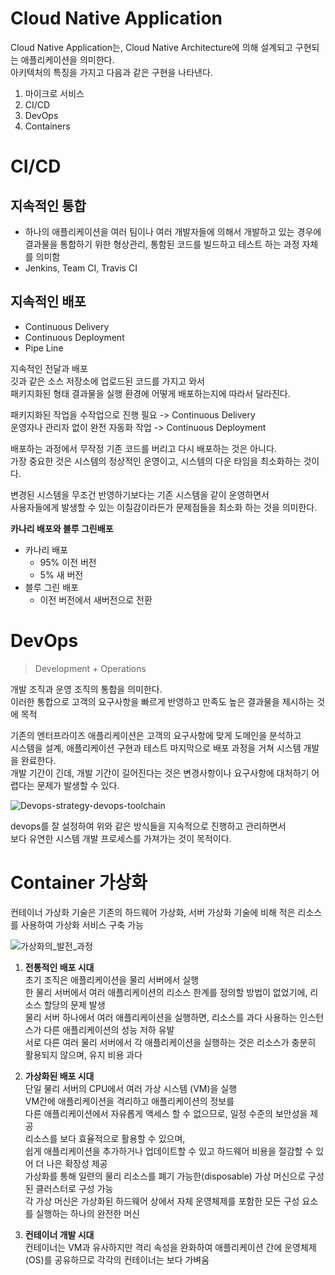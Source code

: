 Cloud Native Application
==========================

Cloud Native Application는, Cloud Native Architecture에 의해 설계되고 구현되는 애플리케이션을 의미한다.    
아키텍처의 특징을 가지고 다음과 같은 구현을 나타낸다.   

1. 마이크로 서비스 
2. CI/CD
3. DevOps
4. Containers  

# CI/CD 
## 지속적인 통합
* 하나의 애플리케이션을 여러 팀이나 여러 개발자들에 의해서 개발하고 있는 경우에    
  결과물을 통합하기 위한 형상관리, 통함된 코드를 빌드하고 테스트 하는 과정 자체를 의미함     
* Jenkins, Team CI, Travis CI 

## 지속적인 배포 
* Continuous Delivery   
* Continuous Deployment
* Pipe Line 

지속적인 전달과 배포      
깃과 같은 소스 저장소에 업로드된 코드를 가지고 와서       
패키지화된 형태 결과물을 실행 환경에 어떻게 배포하는지에 따라서 달라진다.   

패키지화된 작업을 수작업으로 진행 필요 -> Continuous Delivery     
운영자나 관리자 없이 완전 자동화 작업 -> Continuous Deployment      
      
배포하는 과정에서 무작정 기존 코드를 버리고 다시 배포하는 것은 아니다.     
가장 중요한 것은 시스템의 정상적인 운영이고, 시스템의 다운 타임을 최소화하는 것이다.    
  
변경된 시스템을 무조건 반영하기보다는 기존 시스템을 같이 운영하면서      
사용자들에게 발생할 수 있는 이질감이라든가 문제점들을 최소화 하는 것을 의미한다.    

**카나리 배포와 블루 그린배포**    
* 카나리 배포 
    * 95% 이전 버전   
    * 5% 새 버전      
* 블루 그린 배포 
    * 이전 버전에서 새버전으로 전환 

# DevOps
> Development + Operations  
 
개발 조직과 운영 조직의 통합을 의미한다.         
이러한 통합으로 고객의 요구사항을 빠르게 반영하고 만족도 높은 결과물을 제시하는 것에 목적        
    
기존의 엔터프라이즈 애플리케이션은 고객의 요구사항에 맞게 도메인을 분석하고        
시스템을 설계, 애플리케이션 구현과 테스트 마지막으로 배포 과정을 거쳐 시스템 개발을 완료한다.    
개발 기간이 긴데, 개발 기간이 길어진다는 것은 변경사항이나 요구사항에 대처하기 어렵다는 문제가 발생할 수 있다.     

![Devops-strategy-devops-toolchain](https://user-images.githubusercontent.com/50267433/137627757-4e7095b3-2c39-4570-885e-f0e94decfb8a.png)

devops를 잘 설정하여 위와 같은 방식들을 지속적으로 진행하고 관리하면서      
보다 유연한 시스템 개발 프로세스를 가져가는 것이 목적이다.     

# Container 가상화  

컨테이너 가상화 기술은 기존의 하드웨어 가상화, 서버 가상화 기술에 비해 적은 리소스를 사용하여  가상화 서비스 구축 가능   

![가상화의_발전_과정](https://user-images.githubusercontent.com/50267433/137627852-dbf74a82-7304-40d6-a51f-4c77261c4e04.png)



1. **전통적인 배포 시대**   
초기 조직은 애플리케이션을 물리 서버에서 실행     
한 물리 서버에서 여러 애플리케이션의 리소스 한계를 정의할 방법이 없었기에, 리소스 할당의 문제 발생    
물리 서버 하나에서 여러 애플리케이션을 실행하면, 리소스를 과다 사용하는 인스턴스가 다른 애플리케이션의 성능 저하 유발   
서로 다른 여러 물리 서버에서 각 애플리케이션을 실행하는 것은 리소스가 충분히 활용되지 않으며, 유지 비용 과다    
   
2. **가상화된 배포 시대**       
단일 물리 서버의 CPU에서 여러 가상 시스템 (VM)을 실행        
VM간에 애플리케이션을 격리하고 애플리케이션의 정보를      
다른 애플리케이션에서 자유롭게 액세스 할 수 없으므로, 일정 수준의 보안성을 제공  
리소스를 보다 효율적으로 활용할 수 있으며,     
쉽게 애플리케이션을 추가하거나 업데이트할 수 있고 하드웨어 비용을 절감할 수 있어 더 나은 확장성 제공    
가상화를 통해 일련의 물리 리소스를 폐기 가능한(disposable) 가상 머신으로 구성된 클러스터로 구성 가능   
각 가상 머신은 가상화된 하드웨어 상에서 자체 운영체제를 포함한 모든 구성 요소를 실행하는 하나의 완전한 머신   
     
3. **컨테이너 개발 시대**        
컨테이너는 VM과 유사하지만 격리 속성을 완화하여 애플리케이션 간에 운영체제(OS)를 공유하므로 각각의 컨테이너는 보다 가벼움    










